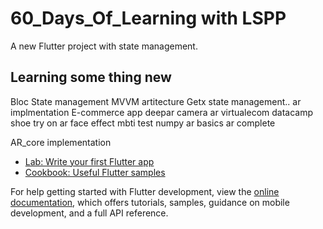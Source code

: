 # 60_Days_Of_Learning with LSPP

A new Flutter project with state management.

## Learning some thing new
Bloc State management
MVVM artitecture
Getx state management..
ar implmentation
E-commerce app
deepar
camera ar
virtualecom
datacamp
shoe try on
ar face effect
mbti test
numpy
ar basics
ar complete

AR_core implementation

- [Lab: Write your first Flutter app](https://docs.flutter.dev/get-started/codelab)
- [Cookbook: Useful Flutter samples](https://docs.flutter.dev/cookbook)

For help getting started with Flutter development, view the
[online documentation](https://docs.flutter.dev/), which offers tutorials,
samples, guidance on mobile development, and a full API reference.
